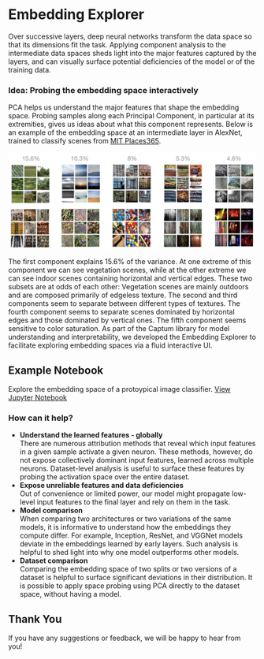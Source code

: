 # Embedding Explorer


Over successive layers, deep neural networks transform the data space so that its dimensions fit the task. Applying component analysis to the intermediate data spaces sheds light into the major features captured by the layers, and can visually surface potential deficiencies of the model or of the training data. 


### Idea: Probing the embedding space interactively

PCA helps us understand the major features that shape the embedding space. Probing samples along each Principal Component, in particular at its extremities, gives us ideas about what this component represents. Below is an example of the embedding space at an intermediate layer in AlexNet, trained to classify scenes from [MIT Places365](http://places2.csail.mit.edu/). 

<p align="center">
<img src="/sample_imgs/PCA_on_Places365_AlexNet.jpg" alt="drawing" width="700"/>
</p>

The first component explains 15.6% of the variance. At one extreme of this component we can see vegetation scenes, while at the other extreme we can see indoor scenes containing horizontal and vertical edges. These two subsets are at odds of each other: Vegetation scenes are mainly outdoors and are composed primarily of edgeless texture.
The second and third components seem to separate between different types of textures. The fourth component seems to separate scenes dominated by horizontal edges and those dominated by vertical ones. The fifth component seems sensitive to color saturation. 
As part of the Captum library for model understanding and interpretability, we developed the Embedding Explorer to facilitate exploring embedding spaces via a fluid interactive UI.

## Example Notebook
Explore the embedding space of a protoypical image classifier.
[View Jupyter Notebook](https://colab.research.google.com/drive/1NdVAR4b1cwVeibxbh2_q6RVcO3ilaYca?usp=sharing#scrollTo=d4UkWTvB-B5N)


### How can it help?
* **Understand the learned features - globally** <br>
There are numerous attribution methods that reveal which input features in a given sample activate a given neuron. These methods, however, do not expose collectively dominant input features, learned across multiple neurons. Dataset-level analysis is useful to surface these features by probing the activation space over the entire dataset.
* **Expose unreliable features and data deficiencies** <br>
Out of convenience or limited power, our model might propagate low-level input features to the final layer and rely on them in the task.
* **Model comparison** <br>
When comparing two architectures or two variations of the same models, it is informative to understand how the embeddings they compute differ. For example, Inception, ResNet, and VGGNet models deviate in the embeddings learned by early layers. Such analysis is helpful to shed light into why one model outperforms other models.  
* **Dataset comparison** <br>
Comparing the embedding space of two splits or two versions of a dataset is helpful to surface significant deviations in their distribution. It is possible to apply space probing using PCA directly to the dataset space, without having a model.


## Thank You

If you have any suggestions or feedback, we will be happy to hear from you!
